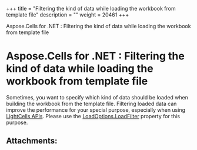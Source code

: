 +++
title = "Filtering the kind of data while loading the workbook from template file" 
description = "" 
weight = 20461 
+++

Aspose.Cells for .NET : Filtering the kind of data while loading the workbook from template file  

# Aspose.Cells for .NET : Filtering the kind of data while loading the workbook from template file


Sometimes, you want to specify which kind of data should be loaded when building the workbook from the template file. Filtering loaded data can improve the performance for your special purpose, especially when using [LightCells APIs](http://localhost:1313/cellsnet/developerguide/technicalarticles/asposecellsgeneral/using+lightcells+api). Please use the [LoadOptions.LoadFilter](https://apireference.aspose.com/net/cells/aspose.cells/loadoptions/properties/loadfilter) property for this purpose.





## Attachments:


